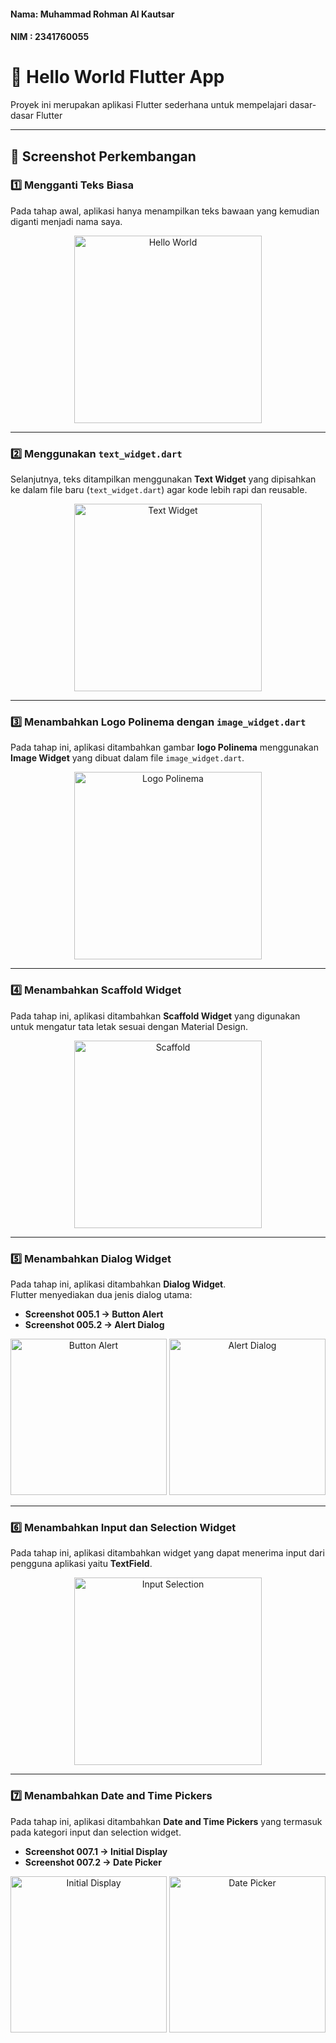 #### Nama: Muhammad Rohman Al Kautsar  
#### NIM : 2341760055  

# 🚀 Hello World Flutter App  

Proyek ini merupakan aplikasi Flutter sederhana untuk mempelajari dasar-dasar Flutter  

---

## 📸 Screenshot Perkembangan  

### 1️⃣ Mengganti Teks Biasa  
Pada tahap awal, aplikasi hanya menampilkan teks bawaan yang kemudian diganti menjadi nama saya.  

<p align="center">
  <img src="images/001.jpg" alt="Hello World" width="300"/>
</p>

---

### 2️⃣ Menggunakan `text_widget.dart`  
Selanjutnya, teks ditampilkan menggunakan **Text Widget** yang dipisahkan ke dalam file baru (`text_widget.dart`) agar kode lebih rapi dan reusable.  

<p align="center">
  <img src="images/002.jpg" alt="Text Widget" width="300"/>
</p>

---

### 3️⃣ Menambahkan Logo Polinema dengan `image_widget.dart`  
Pada tahap ini, aplikasi ditambahkan gambar **logo Polinema** menggunakan **Image Widget** yang dibuat dalam file `image_widget.dart`.  

<p align="center">
  <img src="images/003.jpg" alt="Logo Polinema" width="300"/>
</p>

---

### 4️⃣ Menambahkan Scaffold Widget  
Pada tahap ini, aplikasi ditambahkan **Scaffold Widget** yang digunakan untuk mengatur tata letak sesuai dengan Material Design.  

<p align="center">
  <img src="images/004.jpg" alt="Scaffold" width="300"/>
</p>

---

### 5️⃣ Menambahkan Dialog Widget  
Pada tahap ini, aplikasi ditambahkan **Dialog Widget**.  
Flutter menyediakan dua jenis dialog utama:  

- **Screenshot 005.1 → Button Alert**  
- **Screenshot 005.2 → Alert Dialog**  

<p align="center">
  <img src="images/005.1.jpg" alt="Button Alert" width="250"/>
  <img src="images/005.2.jpg" alt="Alert Dialog" width="250"/>
</p>

---

### 6️⃣ Menambahkan Input dan Selection Widget  
Pada tahap ini, aplikasi ditambahkan widget yang dapat menerima input dari pengguna aplikasi yaitu **TextField**.  

<p align="center">
  <img src="images/006.jpg" alt="Input Selection" width="300"/>
</p>

---

### 7️⃣ Menambahkan Date and Time Pickers  
Pada tahap ini, aplikasi ditambahkan **Date and Time Pickers** yang termasuk pada kategori input dan selection widget.  

- **Screenshot 007.1 → Initial Display**  
- **Screenshot 007.2 → Date Picker**  

<p align="center">
  <img src="images/007.1.jpg" alt="Initial Display" width="250"/>
  <img src="images/007.2.jpg" alt="Date Picker" width="250"/>
</p>
